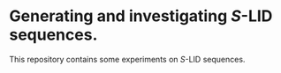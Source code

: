 # Generating and investigating _S_-LID sequences.

This repository contains some experiments on _S_-LID sequences.
